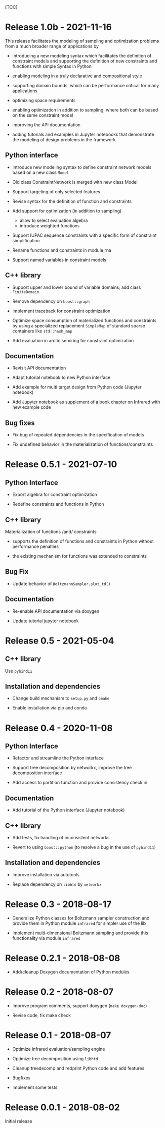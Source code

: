 [TOC]

# Release 1.0b - 2021-11-16

This release facilitates the modeling of sampling and optimization problems 
from a much broader range of applications by

* introducing a new modeling syntax which facilitates the definition
  of constraint models and supporting the definition of 
  new constraints and functions with simple Syntax in Python

* enabling modeling in a truly declarative and compositional style

* supporting domain bounds, which can
  be performance critical for many applications

* optimizing space requirements

* enabling optimization in addition to sampling, where
  both can be based on the same constraint model

* improving the API documentation

* adding tutorials and examples in Jupyter notebooks that
  demonstrate the modeling of design problems in the framework

## Python interface

* Introduce new modeling syntax to define constraint network models based on a
  new class `Model`

* Old class ConstraintNetwork is merged with new class Model

* Support targeting of only selected features

* Revise syntax for the definition of function and constraints

* Add support for optimization (in addition to sampling)
  - allow to select evaluation algebra
  - introduce weighted functions

* Support IUPAC sequence constraints with a specific form of
  constraint simplification

* Rename functions and constraints in module rna

* Support named variables in constraint models

## C++ library

* Support upper and lower bound of variable domains; add class
  `FiniteDomain`

* Remove dependency on `boost::graph`

* Implement traceback for constraint optimization

* Optimize space consumption of materialized functions and
constraints by using a specialized replacement
`SimpleMap` of standard sparse containers like
`std::hash_map`

* Add evaluation in arctic semiring for constraint optimization

## Documentation

* Revisit API documentation

* Adapt tutorial notebook to new Python interface

* Add example for multi target design from Python code (Jupyter
  notebook)

* Add Jupyter notebook as supplement of a book chapter on Infrared
  with new example code

## Bug fixes

* Fix bug of repeated dependencies in the specification of models

* Fix undefined behavior in the materialization of
functions/constraints


# Release 0.5.1 - 2021-07-10 

## Python Interface

* Export algebra for constraint optimization

* Redefine constraints and functions in Python

## C++ library

Materialization of functions /and/ constraints

* supports the definition of functions and constraints in
  Python without performance penalties

* the existing mechanism for functions was extended to constraints

## Bug Fix

* Update behavior of `BoltzmannSampler.plot_td()`

## Documentation

* Re-enable API documentation via doxygen

* Update tutorial jupyter notebook

# Release 0.5 - 2021-05-04

## C++ library
Use `pybind11`

## Installation and dependencies

* Change build mechanism to `setup.py` and `cmake`

* Enable installation via pip and conda

# Release 0.4 - 2020-11-08

## Python Interface

* Refactor and streamline the Python interface

* Support tree decomposition by networkx, improve the tree decomposition interface

* Add access to partition function and provide consistency check in

## Documentation

* Add tutorial of the Python interface (Jupyter notebook)

## C++ library

* Add tests, fix handling of inconsistent networks

* Revert to using `boost::python` (to resolve a bug in the use of `pybind11`)

## Installation and dependencies

* Improve installation via autotools

* Replace dependency on `libhtd` by `networkx`

# Release 0.3 - 2018-08-17

* Generalize Python classes for Boltzmann sampler construction and
  provide them in Python module `infrared` for simpler use of the lib

* Implement multi-dimensional Boltzmann sampling and provide this
  functionality via module `infrared`

# Release 0.2.1 - 2018-08-08

* Add/cleanup Doxygen documentation of Python modules

# Release 0.2 - 2018-08-07

* Improve program comments, support doxygen (`make doxygen-doc`)

* Revise code, fix make check

# Release 0.1 - 2018-08-07

* Optimize infrared evaluation/sampling engine

* Optimize tree decomposition using `libhtd`

* Cleanup treedecomp and redprint Python code and add features

* Bugfixes

* Implement some tests

# Release 0.0.1 - 2018-08-02

Initial release
